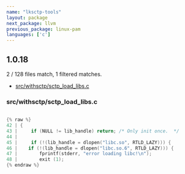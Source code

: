 ```yaml
---
name: "lksctp-tools"
layout: package
next_package: llvm
previous_package: linux-pam
languages: ['c']
---
```

## 1.0.18
2 / 128 files match, 1 filtered matches.

 - [src/withsctp/sctp_load_libs.c](#srcwithsctpsctp_load_libsc)

### src/withsctp/sctp_load_libs.c

```c

{% raw %}
42 | {
43 |     if (NULL != lib_handle) return; /* Only init once.  */
44 | 
45 |     if (!(lib_handle = dlopen("libc.so", RTLD_LAZY))) {
46 | 	if (!(lib_handle = dlopen("libc.so.6", RTLD_LAZY))) {
47 | 	    fprintf(stderr, "error loading libc!\n");
48 | 	    exit (1);
{% endraw %}

```